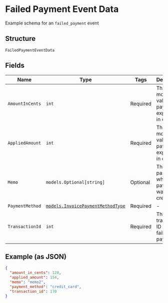 
# Failed Payment Event Data

Example schema for an `failed_payment` event

## Structure

`FailedPaymentEventData`

## Fields

| Name | Type | Tags | Description |
|  --- | --- | --- | --- |
| `AmountInCents` | `int` | Required | The monetary value of the payment, expressed in cents. |
| `AppliedAmount` | `int` | Required | The monetary value of the payment, expressed in dollars. |
| `Memo` | `models.Optional[string]` | Optional | The memo passed when the payment was created. |
| `PaymentMethod` | [`models.InvoicePaymentMethodType`](../../doc/models/invoice-payment-method-type.md) | Required | - |
| `TransactionId` | `int` | Required | The transaction ID of the failed payment. |

## Example (as JSON)

```json
{
  "amount_in_cents": 128,
  "applied_amount": 154,
  "memo": "memo2",
  "payment_method": "credit_card",
  "transaction_id": 170
}
```

